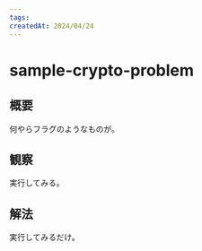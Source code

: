 ```yaml
---
tags:
createdAt: 2024/04/24
---
```


# sample-crypto-problem

## 概要

何やらフラグのようなものが。

## 観察

実行してみる。

## 解法

実行してみるだけ。
